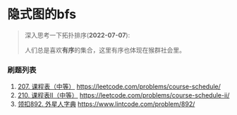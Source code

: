 # 隐式图的bfs

>深入思考一下拓扑排序(**2022-07-07**):
>
>人们总是喜欢**有序**的集合，这里有序也体现在猴群社会里。
>
>
>
>

### **刷题列表**
1. [207. 课程表（中等）](#课程表) https://leetcode.com/problems/course-schedule/
1. [210. 课程表II（中等）](#课程表II) https://leetcode.com/problems/course-schedule-ii/
1. [领扣892. 外星人字典](#外星人字典) https://www.lintcode.com/problem/892/